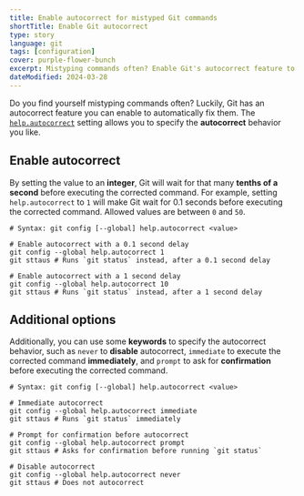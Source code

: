 ```yaml
---
title: Enable autocorrect for mistyped Git commands
shortTitle: Enable Git autocorrect
type: story
language: git
tags: [configuration]
cover: purple-flower-bunch
excerpt: Mistyping commands often? Enable Git's autocorrect feature to automatically fix them.
dateModified: 2024-03-28
---
```


Do you find yourself mistyping commands often? Luckily, Git has an autocorrect feature you can enable to automatically fix them. The [`help.autocorrect`](https://git-scm.com/book/en/v2/Customizing-Git-Git-Configuration#_help_autocorrect) setting allows you to specify the **autocorrect** behavior you like.

## Enable autocorrect

By setting the value to an **integer**, Git will wait for that many **tenths of a second** before executing the corrected command. For example, setting `help.autocorrect` to `1` will make Git wait for 0.1 seconds before executing the corrected command. Allowed values are between `0` and `50`.

```shell
# Syntax: git config [--global] help.autocorrect <value>

# Enable autocorrect with a 0.1 second delay
git config --global help.autocorrect 1
git sttaus # Runs `git status` instead, after a 0.1 second delay

# Enable autocorrect with a 1 second delay
git config --global help.autocorrect 10
git sttaus # Runs `git status` instead, after a 1 second delay
```

## Additional options

Additionally, you can use some **keywords** to specify the autocorrect behavior, such as `never` to **disable** autocorrect, `immediate` to execute the corrected command **immediately**, and `prompt` to ask for **confirmation** before executing the corrected command.

```shell
# Syntax: git config [--global] help.autocorrect <value>

# Immediate autocorrect
git config --global help.autocorrect immediate
git sttaus # Runs `git status` immediately

# Prompt for confirmation before autocorrect
git config --global help.autocorrect prompt
git sttaus # Asks for confirmation before running `git status`

# Disable autocorrect
git config --global help.autocorrect never
git sttaus # Does not autocorrect
```
